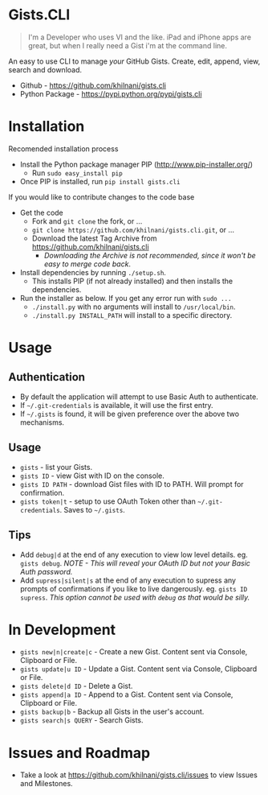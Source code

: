Gists.CLI
===========

> I'm a Developer who uses VI and the like. iPad and iPhone apps are great, but when I really need a Gist i'm at the command line. 

An easy to use CLI to manage *your* GitHub Gists. Create, edit, append, view, search and download. 

- Github - https://github.com/khilnani/gists.cli 
- Python Package - https://pypi.python.org/pypi/gists.cli

Installation
============

Recomended installation process

- Install the Python package manager PIP (http://www.pip-installer.org/)
  - Run `sudo easy_install pip`
- Once PIP is installed, run `pip install gists.cli`

If you would like to contribute changes to the code base

- Get the code
  - Fork and `git clone` the fork, or ...
  - `git clone https://github.com/khilnani/gists.cli.git`, or ...
  - Download the latest Tag Archive from https://github.com/khilnani/gists.cli  
    - *Downloading the Archive is not recommended, since it won't be easy to merge code back*.
- Install dependencies by running `./setup.sh`. 
  - This installs PIP (if not already installed) and then installs the dependencies.
- Run the installer as below. If you get any error run with `sudo ...`
  - `./install.py` with no arguments will install to `/usr/local/bin`.
  - `./install.py INSTALL_PATH` will install to a specific directory.

Usage
=========

Authentication
--------------

- By default the application will attempt to use Basic Auth to authenticate. 
- If `~/.git-credentials` is available, it will use the first entry. 
- If  `~/.gists` is found, it will be given preference over the above two mechanisms.

Usage
---------

- `gists` - list your Gists.
- `gists ID` - view Gist with ID on the console.
- `gists ID PATH` - download Gist files with ID to PATH. Will prompt for confirmation.
- `gists token|t` - setup to use OAuth Token other than `~/.git-credentials`. Saves to `~/.gists`.

Tips
---------

- Add `debug|d` at the end of any execution to view low level details. eg. `gists debug`. *NOTE - This will reveal your OAuth ID but not your Basic Auth password.*
- Add `supress|silent|s` at the end of any execution to supress any prompts of confirmations if you like to live dangerously. eg. `gists ID supress`. *This option cannot be used with `debug` as that would be silly.*


In Development
==============

- `gists new|n|create|c` - Create a new Gist. Content sent via Console, Clipboard or File.
- `gists update|u ID` - Update a Gist. Content sent via Console, Clipboard or File.
- `gists delete|d ID` - Delete a Gist.
- `gists append|a ID` - Append to a Gist. Content sent via Console, Clipboard or File.
- `gists backup|b` - Backup all Gists in the user's account.
- `gists search|s QUERY` - Search Gists.

Issues and Roadmap
==================

- Take a look at https://github.com/khilnani/gists.cli/issues to view Issues and Milestones.


